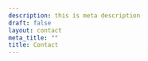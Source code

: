 ```yaml
---
description: this is meta description
draft: false
layout: contact
meta_title: ""
title: Contact
---
```

